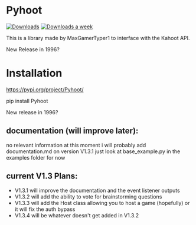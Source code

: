# Pyhoot

[![Downloads](https://static.pepy.tech/badge/pyhoot)](https://pepy.tech/project/pyhoot)  [![Downloads a week](https://static.pepy.tech/badge/pyhoot/week)](https://pepy.tech/project/pyhoot)

This is a library made by MaxGamerTyper1 to interface with the Kahoot API.

New Release in 1996?

# Installation
https://pypi.org/project/Pyhoot/

pip install Pyhoot

New release in 1996?

## documentation (will improve later):

no relevant information at this moment i will probably add documentation.md on version V1.3.1
just look at base_example.py in the examples folder for now

## current V1.3 Plans:
* V1.3.1 will improve the documentation and the event listener outputs
* V1.3.2 will add the ability to vote for brainstorming questions
* V1.3.3 will add the Host class allowing you to host a game (hopefully) or it will fix the auth bypass
* V1.3.4 will be whatever doesn't get added in V1.3.2

